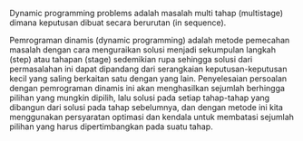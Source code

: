 Dynamic programming problems adalah masalah multi tahap (multistage) dimana keputusan dibuat secara berurutan (in sequence).

Pemrograman dinamis (dynamic programming) adalah metode pemecahan masalah dengan cara menguraikan solusi menjadi sekumpulan langkah (step) atau tahapan (stage) sedemikian rupa sehingga solusi dari permasalahan ini dapat dipandang dari serangkaian keputusan-keputusan kecil yang saling berkaitan satu dengan yang lain. Penyelesaian persoalan dengan pemrograman dinamis ini akan menghasilkan sejumlah berhingga pilihan yang mungkin dipilih, lalu solusi pada setiap tahap-tahap yang dibangun dari solusi pada tahap sebelumnya, dan dengan metode ini kita menggunakan persyaratan optimasi dan kendala untuk membatasi sejumlah pilihan yang harus dipertimbangkan pada suatu tahap.